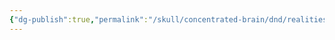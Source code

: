 ```yaml
---
{"dg-publish":true,"permalink":"/skull/concentrated-brain/dnd/realities/kawshekh/campaign/starfall/template/religeons/","tags":["Tagless"],"noteIcon":""}
---
```


